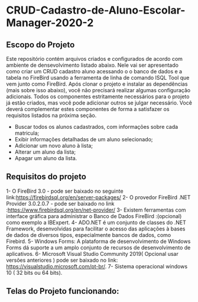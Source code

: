 # CRUD-Cadastro-de-Aluno-Escolar-Manager-2020-2

## Escopo do Projeto

Este repositório contém arquivos criados e configurados de acordo com ambiente de densevolvimento listado abaixo. Nele vai ser apresentado como criar um CRUD cadastro aluno acessando o o banco de dados e a tabela no FireBird usando a ferramenta de linha de comando ISQL Tool que vem junto como FireBird. Após clonar o projeto e instalar as dependências (mais sobre isso abaixo), você não precisará realizar algumas configuração adicionais. Todos os componentes estritamente necessários para o projeto já estão criados, mas você pode adicionar outros se julgar necessário. Você deverá complementar estes componentes de forma a satisfazer os requisitos listados na próxima seção.

- Buscar todos os alunos cadastrados, com informações sobre cada matricula;
- Exibir informações detalhadas de um aluno selecionado; 
- Adicionar um novo aluno à lista;
- Alterar um aluno da lista;
- Apagar um aluno da lista.

## Requisitos do projeto

1- O FireBird 3.0 - pode ser baixado no seguinte link:https://firebirdsql.org/en/server-packages/
2- O provedor FireBird .NET Provider 3.0.2.0.7 - pode ser baixado no link :https://www.firebirdsql.org/en/net-provider/
3- Existem ferramentas com interface gráfica para administrar o Banco de Dados FireBird :(opcional) como exemplo a IBExpert.
4- ADO.NET é um conjunto de classes do .NET Framework, desenvolvidas para facilitar o acesso das aplicações à bases de dados de diversos tipos, especialmente bancos de dados, como Firebird.
5- Windows Forms: A plataforma de desenvolvimento de Windows Forms dá suporte a um amplo conjunto de recursos de desenvolvimento de aplicativos.
6- Microsoft Visual Studio Community 2019( Opcional usar versões anteriores ) pode ser baixado no link: https://visualstudio.microsoft.com/pt-br/.
7- Sistema operacional windows 10 ( 32 bits ou 64 bits).

## Telas do Projeto funcionando:

